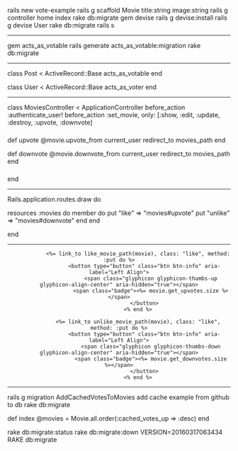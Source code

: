
rails new vote-example
rails g scaffold Movie title:string image:string
rails g controller home index
rake db:migrate
gem devise
rails g devise:install
rails g devise User
rake db:migrate
rails s
***
gem acts_as_votable
rails generate acts_as_votable:migration
rake db:migrate
***
class Post < ActiveRecord::Base
  acts_as_votable
end

class User < ActiveRecord::Base
  acts_as_voter
end

***
class MoviesController < ApplicationController
  before_action :authenticate_user!
  before_action :set_movie, only: [:show, :edit, :update, :destroy, :upvote, :downvote]

  ###

  def upvote
    @movie.upvote_from current_user
    redirect_to movies_path
  end


  def downvote
    @movie.downvote_from current_user
    redirect_to movies_path
  end

  ###

end
***
<!-- routes.rb -->
Rails.application.routes.draw do

  resources :movies do
    member do
      put "like" => "movies#upvote"
      put "unlike" => "movies#downvote"
    end
  end

end

***

<div class="caption" style="text-align:center;">
              
                <%= link_to like_movie_path(movie), class: "like", method: :put do %>
                    <button type="button" class="btn btn-info" aria-label="Left Align">
                        <span class="glyphicon glyphicon-thumbs-up glyphicon-align-center" aria-hidden="true"></span>
                        <span class="badge"><%= movie.get_upvotes.size %></span>
                    </button>
                <% end %>

                <%= link_to unlike_movie_path(movie), class: "like", method: :put do %>
                    <button type="button" class="btn btn-info" aria-label="Left Align">
                        <span class="glyphicon glyphicon-thumbs-down glyphicon-align-center" aria-hidden="true"></span>
                        <span class="badge"><%= movie.get_downvotes.size %></span>
                    </button>
                <% end %>
</div>


***
rails g migration AddCachedVotesToMovies
add cache example from github to db
rake db:migrate

<!-- moviescontroller -->
def index
    @movies = Movie.all.order(:cached_votes_up => :desc)
end

rake db:migrate:status
rake db:migrate:down VERSION=20160317063434
RAKE db:migrate











